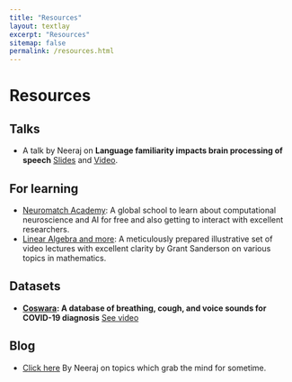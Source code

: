 ```yaml
---
title: "Resources"
layout: textlay
excerpt: "Resources"
sitemap: false
permalink: /resources.html
---
```

 
# Resources
 
## Talks
- A talk by Neeraj on **Language familiarity impacts brain processing of speech** [Slides](https://drive.google.com/file/d/1IHru0h9nG4e1xLWOXpG8Qbm0Xx0SBwgU/view?usp=sharing) and [Video](https://www.youtube.com/watch?v=kb44uQ-JLCw).
 
## For learning
- [Neuromatch Academy](https://academy.neuromatch.io/): A global school to learn about computational neuroscience and AI for free and also getting to interact with excellent researchers.
- [Linear Algebra and more](https://www.3blue1brown.com/topics/linear-algebra): A meticulously prepared illustrative set of video lectures with excellent clarity by Grant Sanderson on various topics in mathematics.
 
## Datasets
- **[Coswara](https://github.com/iiscleap/Coswara-Data): A database of breathing, cough, and voice sounds for COVID-19 diagnosis** [See video](https://youtu.be/qjDDt1vJ4_M)
 
## Blog
- [Click here](https://neerajww.github.io/myblog/) By Neeraj on topics which grab the mind for sometime.
